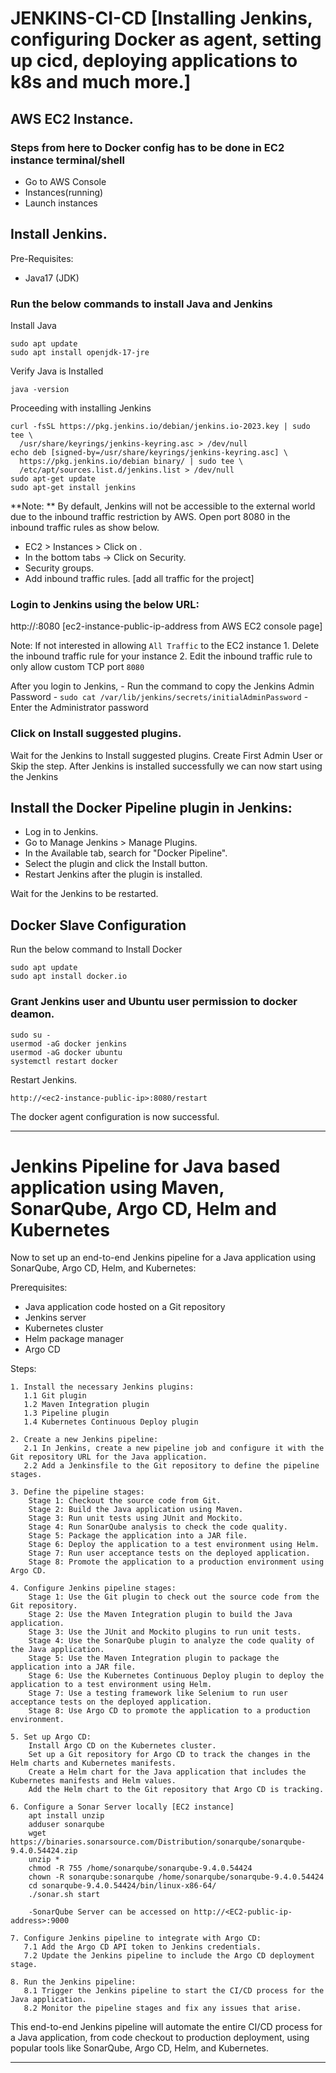 # JENKINS-CI-CD [Installing Jenkins, configuring Docker as agent, setting up cicd, deploying applications to k8s and much more.]



## AWS EC2 Instance.
### Steps from here to Docker config has to be done in EC2 instance terminal/shell
- Go to AWS Console
- Instances(running)
- Launch instances

## Install Jenkins.
Pre-Requisites:
 - Java17 (JDK)
### Run the below commands to install Java and Jenkins

Install Java
```
sudo apt update
sudo apt install openjdk-17-jre
```

Verify Java is Installed
```
java -version
```

Proceeding with installing Jenkins
```
curl -fsSL https://pkg.jenkins.io/debian/jenkins.io-2023.key | sudo tee \
  /usr/share/keyrings/jenkins-keyring.asc > /dev/null
echo deb [signed-by=/usr/share/keyrings/jenkins-keyring.asc] \
  https://pkg.jenkins.io/debian binary/ | sudo tee \
  /etc/apt/sources.list.d/jenkins.list > /dev/null
sudo apt-get update
sudo apt-get install jenkins
```

**Note: ** By default, Jenkins will not be accessible to the external world due to the inbound traffic restriction by AWS. Open port 8080 in the inbound traffic rules as show below.

- EC2 > Instances > Click on <Instance-ID>.
- In the bottom tabs -> Click on Security.
- Security groups.
- Add inbound traffic rules. [add all traffic for the project]

### Login to Jenkins using the below URL:
http://<ec2-instance-public-ip-address>:8080    [ec2-instance-public-ip-address from AWS EC2 console page]

Note: If not interested in allowing `All Traffic` to the EC2 instance
      1. Delete the inbound traffic rule for your instance
      2. Edit the inbound traffic rule to only allow custom TCP port `8080`
  
After you login to Jenkins, 
      - Run the command to copy the Jenkins Admin Password - `sudo cat /var/lib/jenkins/secrets/initialAdminPassword`
      - Enter the Administrator password

### Click on Install suggested plugins.
Wait for the Jenkins to Install suggested plugins.
Create First Admin User or Skip the step.
After Jenkins is installed successfully we can now start using the Jenkins

## Install the Docker Pipeline plugin in Jenkins:
   - Log in to Jenkins.
   - Go to Manage Jenkins > Manage Plugins.
   - In the Available tab, search for "Docker Pipeline".
   - Select the plugin and click the Install button.
   - Restart Jenkins after the plugin is installed.

Wait for the Jenkins to be restarted.

## Docker Slave Configuration
Run the below command to Install Docker
```
sudo apt update
sudo apt install docker.io
```
 
### Grant Jenkins user and Ubuntu user permission to docker deamon.
```
sudo su - 
usermod -aG docker jenkins
usermod -aG docker ubuntu
systemctl restart docker
```

Restart Jenkins.
```
http://<ec2-instance-public-ip>:8080/restart
```

The docker agent configuration is now successful.

-------------------------------------------------------------------------------------------------------------------------

# Jenkins Pipeline for Java based application using Maven, SonarQube, Argo CD, Helm and Kubernetes

Now to set up an end-to-end Jenkins pipeline for a Java application using SonarQube, Argo CD, Helm, and Kubernetes:

Prerequisites:

   -  Java application code hosted on a Git repository
   -  Jenkins server
   -  Kubernetes cluster
   -  Helm package manager
   -  Argo CD

Steps:

    1. Install the necessary Jenkins plugins:
       1.1 Git plugin
       1.2 Maven Integration plugin
       1.3 Pipeline plugin
       1.4 Kubernetes Continuous Deploy plugin

    2. Create a new Jenkins pipeline:
       2.1 In Jenkins, create a new pipeline job and configure it with the Git repository URL for the Java application.
       2.2 Add a Jenkinsfile to the Git repository to define the pipeline stages.

    3. Define the pipeline stages:
        Stage 1: Checkout the source code from Git.
        Stage 2: Build the Java application using Maven.
        Stage 3: Run unit tests using JUnit and Mockito.
        Stage 4: Run SonarQube analysis to check the code quality.
        Stage 5: Package the application into a JAR file.
        Stage 6: Deploy the application to a test environment using Helm.
        Stage 7: Run user acceptance tests on the deployed application.
        Stage 8: Promote the application to a production environment using Argo CD.

    4. Configure Jenkins pipeline stages:
        Stage 1: Use the Git plugin to check out the source code from the Git repository.
        Stage 2: Use the Maven Integration plugin to build the Java application.
        Stage 3: Use the JUnit and Mockito plugins to run unit tests.
        Stage 4: Use the SonarQube plugin to analyze the code quality of the Java application.
        Stage 5: Use the Maven Integration plugin to package the application into a JAR file.
        Stage 6: Use the Kubernetes Continuous Deploy plugin to deploy the application to a test environment using Helm.
        Stage 7: Use a testing framework like Selenium to run user acceptance tests on the deployed application.
        Stage 8: Use Argo CD to promote the application to a production environment.

    5. Set up Argo CD:
        Install Argo CD on the Kubernetes cluster.
        Set up a Git repository for Argo CD to track the changes in the Helm charts and Kubernetes manifests.
        Create a Helm chart for the Java application that includes the Kubernetes manifests and Helm values.
        Add the Helm chart to the Git repository that Argo CD is tracking.

    6. Configure a Sonar Server locally [EC2 instance]
        apt install unzip
        adduser sonarqube
        wget https://binaries.sonarsource.com/Distribution/sonarqube/sonarqube-9.4.0.54424.zip
        unzip *
        chmod -R 755 /home/sonarqube/sonarqube-9.4.0.54424
        chown -R sonarqube:sonarqube /home/sonarqube/sonarqube-9.4.0.54424
        cd sonarqube-9.4.0.54424/bin/linux-x86-64/
        ./sonar.sh start 

        -SonarQube Server can be accessed on http://<EC2-public-ip-address>:9000

    7. Configure Jenkins pipeline to integrate with Argo CD:
       7.1 Add the Argo CD API token to Jenkins credentials.
       7.2 Update the Jenkins pipeline to include the Argo CD deployment stage.

    8. Run the Jenkins pipeline:
       8.1 Trigger the Jenkins pipeline to start the CI/CD process for the Java application.
       8.2 Monitor the pipeline stages and fix any issues that arise.

This end-to-end Jenkins pipeline will automate the entire CI/CD process for a Java application, from code checkout to production deployment, using popular tools like SonarQube, Argo CD, Helm, and Kubernetes.

-------------------------------------------------------------------------------------------------------------






